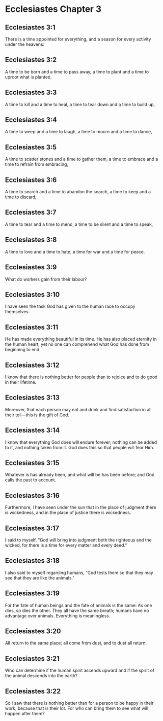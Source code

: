 # Ecclesiastes Chapter 3

## Ecclesiastes 3:1
There is a time appointed for everything, and a season for every activity under the heavens:

## Ecclesiastes 3:2
A time to be born and a time to pass away, a time to plant and a time to uproot what is planted,

## Ecclesiastes 3:3
A time to kill and a time to heal, a time to tear down and a time to build up,

## Ecclesiastes 3:4
A time to weep and a time to laugh, a time to mourn and a time to dance,

## Ecclesiastes 3:5
A time to scatter stones and a time to gather them, a time to embrace and a time to refrain from embracing,

## Ecclesiastes 3:6
A time to search and a time to abandon the search, a time to keep and a time to discard,

## Ecclesiastes 3:7
A time to tear and a time to mend, a time to be silent and a time to speak,

## Ecclesiastes 3:8
A time to love and a time to hate, a time for war and a time for peace.

## Ecclesiastes 3:9
What do workers gain from their labour?

## Ecclesiastes 3:10
I have seen the task God has given to the human race to occupy themselves.

## Ecclesiastes 3:11
He has made everything beautiful in its time. He has also placed eternity in the human heart, yet no one can comprehend what God has done from beginning to end.

## Ecclesiastes 3:12
I know that there is nothing better for people than to rejoice and to do good in their lifetime.

## Ecclesiastes 3:13
Moreover, that each person may eat and drink and find satisfaction in all their toil—this is the gift of God.

## Ecclesiastes 3:14
I know that everything God does will endure forever; nothing can be added to it, and nothing taken from it. God does this so that people will fear Him.

## Ecclesiastes 3:15
Whatever is has already been, and what will be has been before; and God calls the past to account.

## Ecclesiastes 3:16
Furthermore, I have seen under the sun that in the place of judgment there is wickedness, and in the place of justice there is wickedness.

## Ecclesiastes 3:17
I said to myself, “God will bring into judgment both the righteous and the wicked, for there is a time for every matter and every deed.”

## Ecclesiastes 3:18
I also said to myself regarding humans, “God tests them so that they may see that they are like the animals.”

## Ecclesiastes 3:19
For the fate of human beings and the fate of animals is the same: As one dies, so dies the other. They all have the same breath; humans have no advantage over animals. Everything is meaningless.

## Ecclesiastes 3:20
All return to the same place; all come from dust, and to dust all return.

## Ecclesiastes 3:21
Who can determine if the human spirit ascends upward and if the spirit of the animal descends into the earth?

## Ecclesiastes 3:22
So I saw that there is nothing better than for a person to be happy in their work, because that is their lot. For who can bring them to see what will happen after them?
